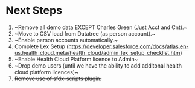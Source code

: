 # Next Steps

1. ~Remove all demo data EXCEPT Charles Green (Just Acct and Cnt).~
2. ~Move to CSV load from Datatree (as person account).~
3. ~Enable person accounts automatically.~
4. Complete Lex Setup (https://developer.salesforce.com/docs/atlas.en-us.health_cloud.meta/health_cloud/admin_lex_setup_checklist.htm)
5. ~Enable Health Cloud Platform licence to Admin~
6. ~Drop demo users (until we have the ability to add additonal health cloud platform licences)~
7. ~~Remove use of sfdx-scripts plugin.~~